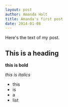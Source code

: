 ```yaml
---
layout: post
author: Amanda Holt
title: Amanda's first post
date: 2014-01-08
---
```


Here's the text of my post.

## This is a heading

**this is bold**

*this is italics*

* this
* is
* a
* list
